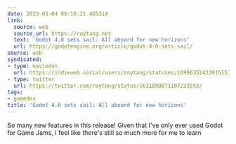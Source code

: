 ```yaml
---
date: 2023-03-04 06:10:21.485314
link:
  source: web
  source_url: https://roytang.net
  text: 'Godot 4.0 sets sail: All aboard for new horizons'
  url: https://godotengine.org/article/godot-4-0-sets-sail/
source: web
syndicated:
- type: mastodon
  url: https://indieweb.social/users/roytang/statuses/109963524339151536
- type: twitter
  url: https://twitter.com/roytang/status/1631899871107223553/
tags:
- gamedev
title: 'Godot 4.0 sets sail: All aboard for new horizons'
---
```


So many new features in this release! Given that I've only ever used Godot for Game Jams, I feel like there's still so much more for me to learn
